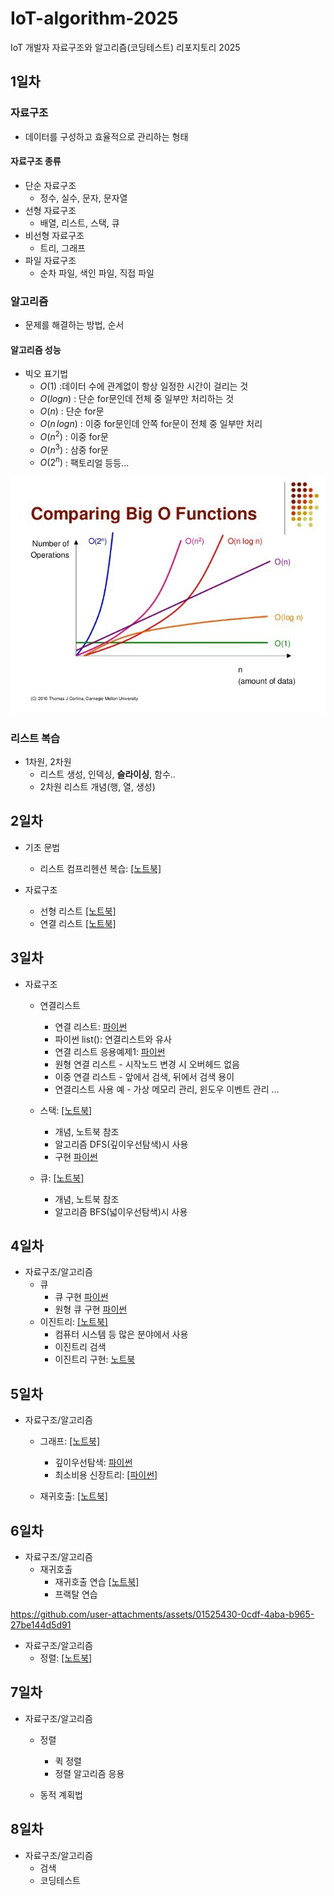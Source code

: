 # IoT-algorithm-2025
IoT 개발자 자료구조와 알고리즘(코딩테스트) 리포지토리 2025

## 1일차

### 자료구조
- 데이터를 구성하고 효율적으로 관리하는 형태
#### 자료구조 종류
- 단순 자료구조
    - 정수, 실수, 문자, 문자열
- 선형 자료구조
    - 배열, 리스트, 스택, 큐
- 비선형 자료구조
    - 트리, 그래프
- 파일 자료구조
    - 순차 파일, 색인 파일, 직접 파일


### 알고리즘
- 문제를 해결하는 방법, 순서

#### 알고리즘 성능
- 빅오 표기법
    - $O(1)$ :데이터 수에 관계없이 항상 일정한 시간이 걸리는 것
    - $O(logn)$ : 단순 for문인데 전체 중 일부만 처리하는 것 
    - $O(n)$ : 단순 for문
    - $O(n\,logn)$ : 이중 for문인데 안쪽 for문이 전체 중 일부만 처리
    - $O(n^2)$ : 이중 for문
    - $O(n^3)$ : 삼중 for문
    - $O(2^n)$ : 팩토리얼 등등...

![alt text](image.png)

### 리스트 복습
- 1차원, 2차원
    - 리스트 생성, 인덱싱, **슬라이싱**, 함수..
    - 2차원 리스트 개념(행, 열, 생성)

## 2일차
- 기초 문법
    - 리스트 컴프리헨션 복습: [[노트북]](./day02/ds01_list_again.ipynb)

- 자료구조
    - 선형 리스트 [[노트북]](./day02/ds02_linear_list.ipynb)
    - 연결 리스트 [[노트북]](./day02/ds04_linked_list.ipynb)

## 3일차
- 자료구조
    - 연결리스트
        - 연결 리스트: [파이썬](./day03/ds01_linked_list.py)
        - 파이썬 list(): 연결리스트와 유사
        - 연결 리스트 응용예제1: [파이썬](./day03/ds01_linked_list_practice.py)
        - 원형 연결 리스트 - 시작노드 변경 시 오버헤드 없음
        - 이중 연결 리스트 - 앞에서 검색, 뒤에서 검색 용이
        - 연결리스트 사용 예 - 가상 메모리 관리, 윈도우 이벤트 관리 ...

    - 스택: [[노트북]](./day03/ds02_stack.ipynb)
        - 개념, 노트북 참조
        - 알고리즘 DFS(깊이우선탐색)시 사용
        - 구현 [파이썬](./day03/ds03_stack.py)
    - 큐: [[노트북]](./day03/ds04_queue.ipynb)
        - 개념, 노트북 참조
        - 알고리즘 BFS(넓이우선탐색)시 사용

## 4일차
- 자료구조/알고리즘
    - 큐
        - 큐 구현 [파이썬](./day04/ds01_queue.py)
        - 원형 큐 구현 [파이썬](./day04/ds02_circular_queue.py)
    - 이진트리: [[노트북]](./day04/ds03_binary_tree.ipynb)
        - 컴퓨터 시스템 등 많은 분야에서 사용
        - 이진트리 검색
        - 이진트리 구현: [노트북](./day04/ds04_binary_tree.py)
    
## 5일차
- 자료구조/알고리즘
    - 그래프: [[노트북]](./day05/ds01_graph.ipynb)
        - 깊이우선탐색: [파이썬](./day05/da01_dfs.py)
        - 최소비용 신장트리: [[파이썬]](./day05/da02_min_cost_spanningtree.py)
    
    - 재귀호출: [[노트북]](./day05/da03_recursive_call.ipynb)

## 6일차
- 자료구조/알고리즘
    - 재귀호출
        - 재귀호출 연습 [[노트북]](./day06/da01_recursive_practice.ipynb)
        - 프랙탈 연습



https://github.com/user-attachments/assets/01525430-0cdf-4aba-b965-27be144d5d91




- 자료구조/알고리즘
    - 정렬: [[노트북]](./day06/da04_sort.ipynb)

## 7일차
- 자료구조/알고리즘
    - 정렬
        - 퀵 정렬
        - 정렬 알고리즘 응용

    - 동적 계획법

## 8일차
- 자료구조/알고리즘
    - 검색
    - 코딩테스트

